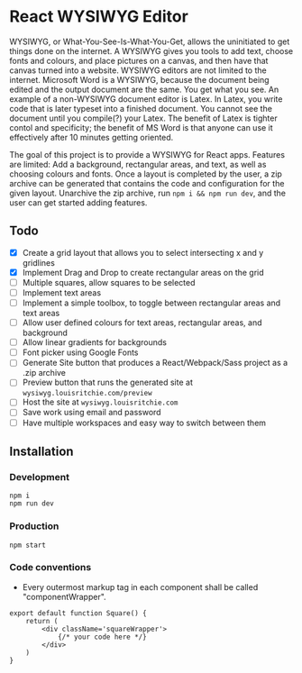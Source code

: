 # React WYSIWYG Editor

WYSIWYG, or What-You-See-Is-What-You-Get, allows the uninitiated to get things done on the internet.
A WYSIWYG gives you tools to add text, choose fonts and colours, and place pictures on a canvas, and then have that canvas turned into a website.
WYSIWYG editors are not limited to the internet. Microsoft Word is a WYSIWYG, because the document being edited and the output document are the same. You get what you see.
An example of a non-WYSIWYG document editor is Latex. In Latex, you write code that is later typeset into a finished document. You cannot see 
the document until you compile(?) your Latex. The benefit of Latex is tighter contol and specificity; the benefit of MS Word is that anyone can use it effectively after 10 
minutes getting oriented.

The goal of this project is to provide a WYSIWYG for React apps. Features are limited: Add a background, rectangular areas, and text, as well as choosing colours and fonts.
Once a layout is completed by the user, a zip archive can be generated that contains the code and configuration for the given layout.
Unarchive the zip archive, run `npm i && npm run dev`, and the user can get started adding features.

## Todo

- [x] Create a grid layout that allows you to select intersecting x and y gridlines
- [x] Implement Drag and Drop to create rectangular areas on the grid
- [ ] Multiple squares, allow squares to be selected
- [ ] Implement text areas
- [ ] Implement a simple toolbox, to toggle between rectangular areas and text areas
- [ ] Allow user defined colours for text areas, rectangular areas, and background
- [ ] Allow linear gradients for backgrounds
- [ ] Font picker using Google Fonts
- [ ] Generate Site button that produces a React/Webpack/Sass project as a .zip archive
- [ ] Preview button that runs the generated site at `wysiwyg.louisritchie.com/preview`
- [ ] Host the site at `wysiwyg.louisritchie.com`
- [ ] Save work using email and password
- [ ] Have multiple workspaces and easy way to switch between them

## Installation

### Development
```
npm i
npm run dev
```

### Production
```
npm start
```

### Code conventions

- Every outermost markup tag in each component shall be called "componentWrapper".
```
export default function Square() {
    return (
        <div className='squareWrapper'>
            {/* your code here */}
        </div>
    )
}
```